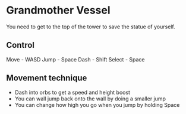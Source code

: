 # Grandmother Vessel

You need to get to the top of the tower to save the statue of yourself.

## Control

Move - WASD
Jump - Space
Dash - Shift
Select - Space

## Movement technique

- Dash into orbs to get a speed and height boost
- You can wall jump back onto the wall by doing a smaller jump
- You can change how high you go when you jump by holding Space
